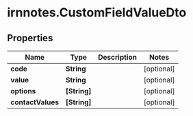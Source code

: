 # irnnotes.CustomFieldValueDto

## Properties

Name | Type | Description | Notes
------------ | ------------- | ------------- | -------------
**code** | **String** |  | [optional] 
**value** | **String** |  | [optional] 
**options** | **[String]** |  | [optional] 
**contactValues** | **[String]** |  | [optional] 


